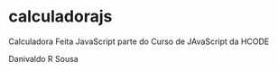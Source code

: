 # calculadorajs
Calculadora Feita JavaScript parte do Curso de JAvaScript da HCODE

Danivaldo R Sousa
